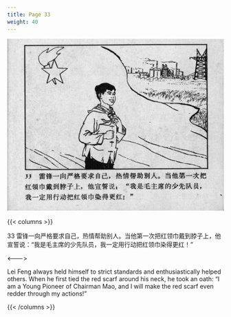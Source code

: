 ```yaml
---
title: Page 33
weight: 40
---
```


![leifeng page](./../../images/leifeng/seifert0522_lf_0041_0.jpg)

{{< columns >}}

33 雷锋一向严格要求自己，热情帮助别人。当他第一次把红领巾戴到脖子上，他宣誓说：“我是毛主席的少先队员，我一定用行动把红领巾染得更红！”

<--->

Lei Feng always held himself to strict standards and enthusiastically helped others. When he first tied the red scarf around his neck, he took an oath: “I am a Young Pioneer of Chairman Mao, and I will make the red scarf even redder through my actions!”

{{< /columns >}}
